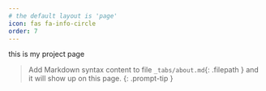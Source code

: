 ```yaml
---
# the default layout is 'page'
icon: fas fa-info-circle
order: 7
---
```

this is my project page

> Add Markdown syntax content to file `_tabs/about.md`{: .filepath } and it will show up on this page.
{: .prompt-tip }
